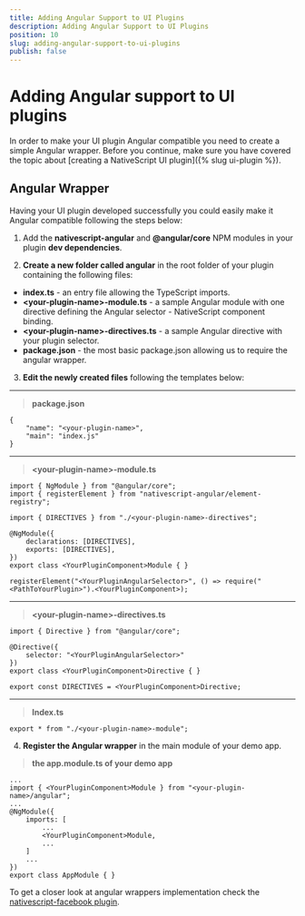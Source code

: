 ```yaml
---
title: Adding Angular Support to UI Plugins
description: Adding Angular Support to UI Plugins
position: 10
slug: adding-angular-support-to-ui-plugins
publish: false
---
```


# Adding Angular support to UI plugins

In order to make your UI plugin Angular compatible you need to create a simple Angular wrapper. Before you continue, make sure you have covered the topic about [creating a NativeScript UI plugin]({% slug ui-plugin %}).


##  Angular Wrapper

Having your UI plugin developed successfully you could easily make it Angular compatible following the steps below:

1) Add the **nativescript-angular** and **@angular/core** NPM modules in your plugin **dev dependencies**.

2) **Create a new folder called angular** in the root folder of your plugin containing the following files:

  * **index.ts** - an entry file allowing the TypeScript imports.
  * **\<your-plugin-name\>-module.ts** - a sample Angular module with one directive defining the Angular selector - NativeScript component binding.
  * **\<your-plugin-name\>-directives.ts** - a sample Angular directive with your plugin selector.
  * **package.json** - the most basic package.json allowing us to require the angular wrapper.

3) **Edit the newly created files** following the templates below: 

---
> **package.json**

    {
        "name": "<your-plugin-name>",
        "main": "index.js"
    }
 ---
 > **\<your-plugin-name\>-module.ts**

    import { NgModule } from "@angular/core";
    import { registerElement } from "nativescript-angular/element-registry";
    
    import { DIRECTIVES } from "./<your-plugin-name>-directives";
    
    @NgModule({
        declarations: [DIRECTIVES],
        exports: [DIRECTIVES],
    })
    export class <YourPluginComponent>Module { }
    
    registerElement("<YourPluginAngularSelector>", () => require("<PathToYourPlugin>").<YourPluginComponent>);
---
> **\<your-plugin-name\>-directives.ts**

    import { Directive } from "@angular/core";
    
    @Directive({
        selector: "<YourPluginAngularSelector>"
    })
    export class <YourPluginComponent>Directive { }
    
    export const DIRECTIVES = <YourPluginComponent>Directive;

---
> **Index.ts**

    export * from "./<your-plugin-name>-module";

4) **Register the Angular wrapper** in the main module of your demo app.
> **the app.module.ts of your demo app**

    ...
    import { <YourPluginComponent>Module } from "<your-plugin-name>/angular";
    ...
    @NgModule({
        imports: [
            ...
            <YourPluginComponent>Module,
            ...
        ]
        ...
    })
    export class AppModule { }

To get a closer look at angular wrappers implementation check the [nativescript-facebook plugin](https://github.com/NativeScript/nativescript-facebook/tree/master/src/angular).